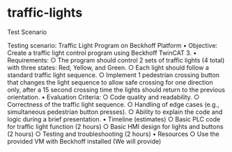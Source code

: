 # traffic-lights
Test Scenario

Testing scenario:
Traffic Light Program on Beckhoff Platform
	• Objective: Create a traffic light control program using Beckhoff TwinCAT 3.
	• Requirements:
		○ The program should control 2 sets of traffic lights (4 total) with three states: Red, Yellow, and Green.
		○ Each light should follow a standard traffic light sequence.
		○ Implement 1 pedestrian crossing button that changes the light sequence to allow safe crossing for one direction only, after a 15 second crossing time the lights should return to the previous orientation.
	• Evaluation Criteria:
		○ Code quality and readability.
		○ Correctness of the traffic light sequence.
		○ Handling of edge cases (e.g., simultaneous pedestrian button presses).
		○ Ability to explain the code and logic during a brief presentation.
	• Timeline (estimates)
		○ Basic PLC code for traffic light function (2 hours)
		○ Basic HMI design for lights and buttons (2 hours)
		○ Testing and troubleshooting (2 hours)
	• Resources
    		○ Use the provided VM with Beckhoff installed (We will provide)
